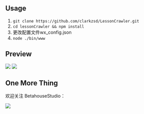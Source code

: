 ## Usage
1. `git clone https://github.com/clarkzsd/LessonCrawler.git`
2. `cd lessonCrawler && npm install`
3. 更改配置文件wx_config.json
4. `node ./bin/www`

## Preview
![](http://o6ljw8wcq.bkt.clouddn.com/blog/jpg/2016-24-10--22-29-12.jpeg)
![](http://o6ljw8wcq.bkt.clouddn.com/QQ%E5%9B%BE%E7%89%8720161024222416.png)

## One More Thing
欢迎关注 BetahouseStudio：

![](http://o6ljw8wcq.bkt.clouddn.com/qrcode_for_gh_81a0388e9fb1_430.jpg)